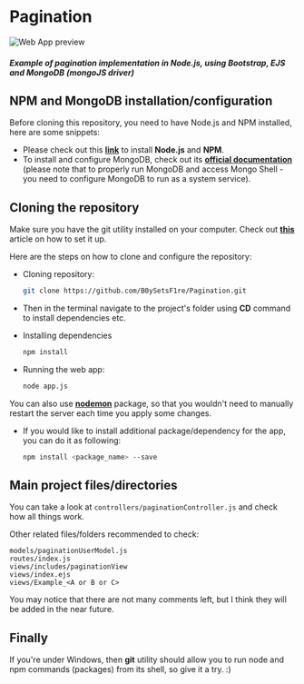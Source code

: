 # Pagination

![Web App preview](https://i.imgur.com/tqDXe0g.png)

##### Example of pagination implementation in Node.js, using Bootstrap, EJS and MongoDB (mongoJS driver)


## NPM and MongoDB installation/configuration

Before cloning this repository, you need to have Node.js and NPM installed, here are some snippets:

* Please check out this **[link](https://nodejs.org/en/)** to install **Node.js** and **NPM**.
* To install and configure MongoDB, check out its **[official documentation](https://docs.mongodb.com/manual/installation/)** (please note that to properly run MongoDB and access Mongo Shell - you need to configure MongoDB to run as a system service).

## Cloning the repository

Make sure you have the git utility installed on your computer. Check out **[this](https://git-scm.com/book/en/v2/Getting-Started-Installing-Git)** article on how to set it up.

Here are the steps on how to clone and configure the repository:

* Cloning repository:

  ```bash
  git clone https://github.com/B0ySetsF1re/Pagination.git
  ```
* Then in the terminal navigate to the project's folder using **CD** command to install dependencies etc.

* Installing dependencies

  ```bash
  npm install
  ```
* Running the web app:

  ```bash
  node app.js
  ```
You can also use **[nodemon](https://www.npmjs.com/package/nodemon)** package, so that you wouldn't need to manually restart the server each time you apply some changes.

* If you would like to install additional package/dependency for the app, you can do it as following:

  ```bash
  npm install <package_name> --save
  ```

## Main project files/directories

You can take a look at ```controllers/paginationController.js``` and check how all things work.

Other related files/folders recommended to check:

```
models/paginationUserModel.js
routes/index.js
views/includes/paginationView
views/index.ejs
views/Example_<A or B or C>
```

You may notice that there are not many comments left, but I think they will be added in the near future.

## Finally

If you're under Windows, then **git** utility should allow you to run node and npm commands (packages) from its shell, so give it a try. :)
